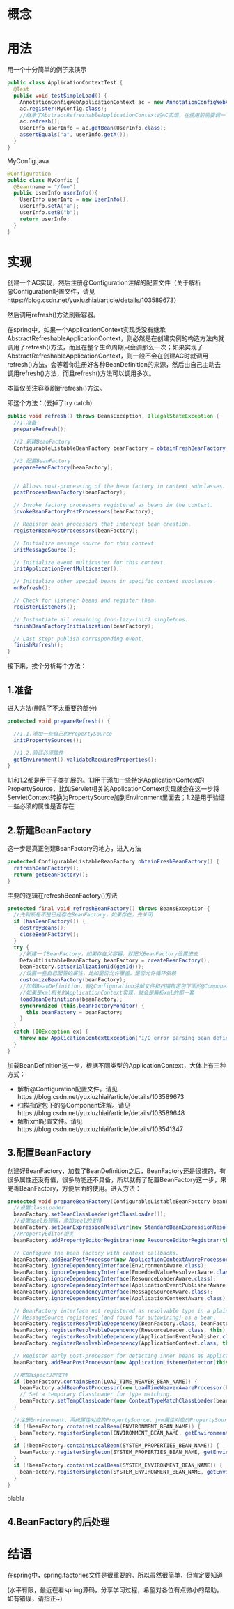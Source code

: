 # 概念



# 用法

用一个十分简单的例子来演示

```java
public class ApplicationContextTest {
  @Test
  public void testSimpleLoad() {
    AnnotationConfigWebApplicationContext ac = new AnnotationConfigWebApplicationContext();
    ac.register(MyConfig.class);
    //继承了AbstractRefreshableApplicationContext的AC实现，在使用前需要调一下refresh()方法
    ac.refresh();
    UserInfo userInfo = ac.getBean(UserInfo.class);
    assertEquals("a", userInfo.getA());
  }
}
```

MyConfig.java

```java
@Configuration
public class MyConfig {
  @Bean(name = "/foo")
  public UserInfo userInfo(){
    UserInfo userInfo = new UserInfo();
    userInfo.setA("a");
    userInfo.setB("b");
    return userInfo;
  }
}
```



# 实现

创建一个AC实现，然后注册@Configuration注解的配置文件（关于解析@Configuration配置文件，请见https://blog.csdn.net/yuxiuzhiai/article/details/103589673）

然后调用refresh()方法刷新容器。

在spring中，如果一个ApplicationContext实现类没有继承AbstractRefreshableApplicationContext，则必然是在创建实例的构造方法内就调用了refresh()方法，而且在整个生命周期只会调那么一次；如果实现了AbstractRefreshableApplicationContext，则一般不会在创建AC时就调用refresh()方法，会等着你注册好各种BeanDefinition的来源，然后由自己主动去调用refresh()方法，而且refresh()方法可以调用多次。

本篇仅关注容器刷新refresh()方法。

即这个方法：(去掉了try catch)

```java
public void refresh() throws BeansException, IllegalStateException {
  //1.准备
  prepareRefresh();

  //2.新建BeanFactory
  ConfigurableListableBeanFactory beanFactory = obtainFreshBeanFactory();

  //3.配置BeanFactory
  prepareBeanFactory(beanFactory);


  // Allows post-processing of the bean factory in context subclasses.
  postProcessBeanFactory(beanFactory);

  // Invoke factory processors registered as beans in the context.
  invokeBeanFactoryPostProcessors(beanFactory);

  // Register bean processors that intercept bean creation.
  registerBeanPostProcessors(beanFactory);

  // Initialize message source for this context.
  initMessageSource();

  // Initialize event multicaster for this context.
  initApplicationEventMulticaster();

  // Initialize other special beans in specific context subclasses.
  onRefresh();

  // Check for listener beans and register them.
  registerListeners();

  // Instantiate all remaining (non-lazy-init) singletons.
  finishBeanFactoryInitialization(beanFactory);

  // Last step: publish corresponding event.
  finishRefresh();
}
```

接下来，挨个分析每个方法：

## 1.准备

进入方法(删除了不太重要的部分)

```java
protected void prepareRefresh() {

  //1.1.添加一些自己的PropertySource
  initPropertySources();

  //1.2.验证必须属性
  getEnvironment().validateRequiredProperties();
}
```

1.1和1.2都是用于子类扩展的。1.1用于添加一些特定ApplicationContext的PropertySource，比如Servlet相关的ApplicationContext实现就会在这一步将ServletContext转换为PropertySource加到Environment里面去；1.2是用于验证一些必须的属性是否存在

## 2.新建BeanFactory

这一步是真正创建BeanFactory的地方，进入方法

```java
protected ConfigurableListableBeanFactory obtainFreshBeanFactory() {
  refreshBeanFactory();
  return getBeanFactory();
}
```

主要的逻辑在refreshBeanFactory()方法

```java
protected final void refreshBeanFactory() throws BeansException {
  //先判断是不是已经存在BeanFactory，如果存在，先关闭
  if (hasBeanFactory()) {
    destroyBeans();
    closeBeanFactory();
  }
  try {
    //新建一个BeanFactory，如果存在父容器，就把父BeanFactory设置进去
    DefaultListableBeanFactory beanFactory = createBeanFactory();
    beanFactory.setSerializationId(getId());
    //设置一些自己配置的属性，比如是否允许覆盖，是否允许循环依赖
    customizeBeanFactory(beanFactory);
    //加载BeanDefinition，有@Configuration注解文件和扫描指定包下面的@Component注解两种方法
    //如果是xml相关的ApplicationContext实现，就会是解析xml的那一套
    loadBeanDefinitions(beanFactory);
    synchronized (this.beanFactoryMonitor) {
      this.beanFactory = beanFactory;
    }
  }
  catch (IOException ex) {
    throw new ApplicationContextException("I/O error parsing bean definition source for " + getDisplayName(), ex);
  }
}
```

加载BeanDefinition这一步，根据不同类型的ApplicationContext，大体上有三种方式：

* 解析@Configuration配置文件。请见https://blog.csdn.net/yuxiuzhiai/article/details/103589673
* 扫描指定包下的@Component注解。请见https://blog.csdn.net/yuxiuzhiai/article/details/103589648
* 解析xml配置文件。请见https://blog.csdn.net/yuxiuzhiai/article/details/103541347

## 3.配置BeanFactory

创建好BeanFactory，加载了BeanDefinition之后，BeanFactory还是很裸的，有很多属性还没有值，很多功能还不具备，所以就有了配置BeanFactory这一步，来完善BeanFactory，方便后面的使用。进入方法：

```java
protected void prepareBeanFactory(ConfigurableListableBeanFactory beanFactory) {
  //设置classLoader
  beanFactory.setBeanClassLoader(getClassLoader());
  //设置spel处理器，添加spel的支持
  beanFactory.setBeanExpressionResolver(new StandardBeanExpressionResolver(beanFactory.getBeanClassLoader()));
  //PropertyEditor相关
  beanFactory.addPropertyEditorRegistrar(new ResourceEditorRegistrar(this, getEnvironment()));

  // Configure the bean factory with context callbacks.
  beanFactory.addBeanPostProcessor(new ApplicationContextAwareProcessor(this));
  beanFactory.ignoreDependencyInterface(EnvironmentAware.class);
  beanFactory.ignoreDependencyInterface(EmbeddedValueResolverAware.class);
  beanFactory.ignoreDependencyInterface(ResourceLoaderAware.class);
  beanFactory.ignoreDependencyInterface(ApplicationEventPublisherAware.class);
  beanFactory.ignoreDependencyInterface(MessageSourceAware.class);
  beanFactory.ignoreDependencyInterface(ApplicationContextAware.class);

  // BeanFactory interface not registered as resolvable type in a plain factory.
  // MessageSource registered (and found for autowiring) as a bean.
  beanFactory.registerResolvableDependency(BeanFactory.class, beanFactory);
  beanFactory.registerResolvableDependency(ResourceLoader.class, this);
  beanFactory.registerResolvableDependency(ApplicationEventPublisher.class, this);
  beanFactory.registerResolvableDependency(ApplicationContext.class, this);

  // Register early post-processor for detecting inner beans as ApplicationListeners.
  beanFactory.addBeanPostProcessor(new ApplicationListenerDetector(this));

  //增加aspectJ的支持
  if (beanFactory.containsBean(LOAD_TIME_WEAVER_BEAN_NAME)) {
    beanFactory.addBeanPostProcessor(new LoadTimeWeaverAwareProcessor(beanFactory));
    // Set a temporary ClassLoader for type matching.
    beanFactory.setTempClassLoader(new ContextTypeMatchClassLoader(beanFactory.getBeanClassLoader()));
  }

  //注册Environment、系统属性对应的PropertySource、jvm属性对应的PropertySource
  if (!beanFactory.containsLocalBean(ENVIRONMENT_BEAN_NAME)) {
    beanFactory.registerSingleton(ENVIRONMENT_BEAN_NAME, getEnvironment());
  }
  if (!beanFactory.containsLocalBean(SYSTEM_PROPERTIES_BEAN_NAME)) {
    beanFactory.registerSingleton(SYSTEM_PROPERTIES_BEAN_NAME, getEnvironment().getSystemProperties());
  }
  if (!beanFactory.containsLocalBean(SYSTEM_ENVIRONMENT_BEAN_NAME)) {
    beanFactory.registerSingleton(SYSTEM_ENVIRONMENT_BEAN_NAME, getEnvironment().getSystemEnvironment());
  }
}
```

blabla

## 4.BeanFactory的后处理



# 结语

在spring中，spring.factories文件是很重要的。所以虽然很简单，但肯定要知道

(水平有限，最近在看spring源码，分享学习过程，希望对各位有点微小的帮助。如有错误，请指正~)